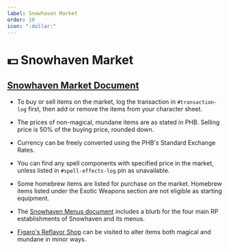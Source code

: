 ```yaml
---
label: Snowhaven Market
order: 10
icon: ":dollar:"
---
```


<style>
h1:before { content: "💵 " }
</style> 

# Snowhaven Market

## [Snowhaven Market Document](https://docs.google.com/document/d/131lUJSH1DX0FLMfKKlO9irCnfG6zjwbjjG5-HKstWsU/)

- To buy or sell items on the market, log the transaction in ⁠`#transaction-log` first, then add or remove the items from your character sheet.
- The prices of non-magical, mundane items are as stated in PHB. Selling price is 50% of the buying price, rounded down.
- Currency can be freely converted using the PHB's Standard Exchange Rates.
- You can find any spell components with specified price in the market, unless listed in `#⁠spell-effects-log` pin as unavailable.
- Some homebrew items are listed for purchase on the market. Homebrew items listed under the Exotic Weapons section are not eligible as starting equipment.

- The [Snowhaven Menus document](https://docs.google.com/document/d/1TK_sw4eryRNPw2H8fww9iQzUX-wXrN_rHOLucCG1IlU) includes a blurb for the four main RP establishments of Snowhaven and its menus.
- [Figaro's Reflavor Shop](https://docs.google.com/document/d/1NNnJ-6sHJkKqME8iqxPpYQbXKkjYtUDs3IvUPPwmO_w/) can be visited to alter items both magical and mundane in minor ways.